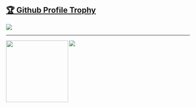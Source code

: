 <a href="https://github.com/ryo-ma/github-profile-trophy"><h2>🏆 Github Profile Trophy</h2></a>
<a href="https://github.com/ryo-ma/github-profile-trophy">
  <img src="https://github-profile-trophy.vercel.app/?username=KouroshSimpkins&column=7&theme=onedark"/>
</a>

---

<div>
  <img height="170" align="left" src="https://github-readme-stats.vercel.app/api?username=KouroshSimpkins&count_private=true&include_all_commits=true&theme=onedark" />
  <img src="https://github-readme-stats.vercel.app/api/top-langs/?username=KouroshSimpkins&layout=compact&theme=onedark" />
</div>

<!--

<details>
<summary><b>more detail</b></summary>
  
